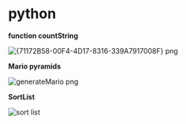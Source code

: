 # python
**function countString**






![{71172B58-00F4-4D17-8316-339A7917008F} png](https://github.com/user-attachments/assets/df6118f7-51d6-44f4-bbcd-2d7a393383a9)


**Mario pyramids**


![generateMario png](https://github.com/user-attachments/assets/8373ead3-a4df-4874-8111-e8df8bab04b5)


**SortList**

![sort list ](https://github.com/user-attachments/assets/20681879-c9ab-4e45-b3bd-ff57b6c70636)

